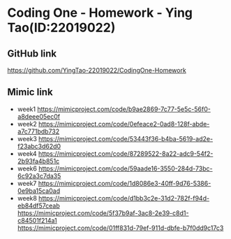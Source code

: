 # Coding One - Homework - Ying Tao(ID:22019022)
## GitHub link
https://github.com/YingTao-22019022/CodingOne-Homework
## Mimic link
* week1 https://mimicproject.com/code/b9ae2869-7c77-5e5c-56f0-a8deee05ec0f
* week2 https://mimicproject.com/code/0efeace2-0ad8-128f-abde-a7c771bdb732
* week3 https://mimicproject.com/code/53443f36-b4ba-5619-ad2e-f23abc3d62d0
* week4 https://mimicproject.com/code/87289522-8a22-adc9-54f2-2b93fa4b851c
* week6 https://mimicproject.com/code/59aade16-3550-284d-73bc-6c92a3c7da35
* week7 https://mimicproject.com/code/1d8086e3-40ff-9d76-5386-0e9ba15ca0ad
* week8 https://mimicproject.com/code/d1bb3c2e-31d2-782f-f94d-eb84df57ceab  
        https://mimicproject.com/code/5f37b9af-3ac8-2e39-c8d1-c84501f214a1  
        https://mimicproject.com/code/01ff831d-79ef-911d-dbfe-b7f0dd9c17c3  
